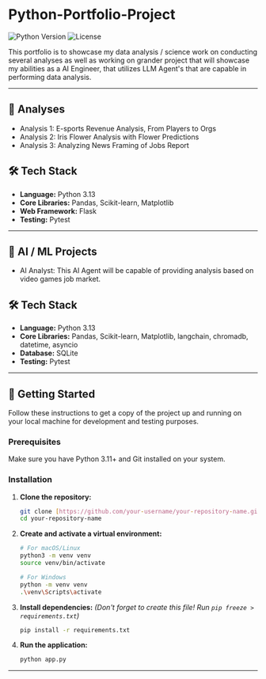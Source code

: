 # Python-Portfolio-Project

![Python Version](https://img.shields.io/badge/python-3.11-blue)
![License](https://img.shields.io/badge/license-MIT-green)

This portfolio is to showcase my data analysis / science work on conducting several analyses as well as working on grander project that will showcase my abilities as a AI Engineer, that utilizes LLM Agent's that are capable in performing data analysis.

---

## 🌟 Analyses

-   Analysis 1: E-sports Revenue Analysis, From Players to Orgs
-   Analysis 2: Iris Flower Analysis with Flower Predictions
-   Analysis 3: Analyzing News Framing of Jobs Report

## 🛠️ Tech Stack

-   **Language:** Python 3.13
-   **Core Libraries:** Pandas, Scikit-learn, Matplotlib
-   **Web Framework:** Flask
-   **Testing:** Pytest

---

## 🔬 AI / ML Projects

-   AI Analyst: This AI Agent will be capable of providing analysis based on video games job market.

## 🛠️ Tech Stack

-   **Language:** Python 3.13
-   **Core Libraries:** Pandas, Scikit-learn, Matplotlib, langchain, chromadb, datetime, asyncio
-   **Database:** SQLite
-   **Testing:** Pytest

---

## 🏁 Getting Started

Follow these instructions to get a copy of the project up and running on your local machine for development and testing purposes.

### Prerequisites

Make sure you have Python 3.11+ and Git installed on your system.

### Installation

1.  **Clone the repository:**
    ```sh
    git clone [https://github.com/your-username/your-repository-name.git](https://github.com/your-username/your-repository-name.git)
    cd your-repository-name
    ```

2.  **Create and activate a virtual environment:**
    ```sh
    # For macOS/Linux
    python3 -m venv venv
    source venv/bin/activate

    # For Windows
    python -m venv venv
    .\venv\Scripts\activate
    ```

3.  **Install dependencies:**
    *(Don't forget to create this file! Run `pip freeze > requirements.txt`)*
    ```sh
    pip install -r requirements.txt
    ```

4.  **Run the application:**
    ```sh
    python app.py
    ```

---